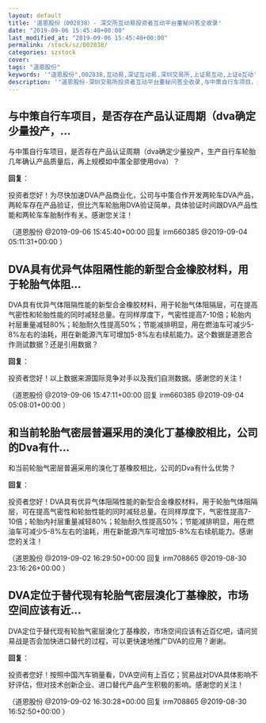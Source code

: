 ```yaml
---
layout: default
title: '道恩股份（002838）- 深交所互动易投资者互动平台董秘问答全收录'
date: "2019-09-06 15:45:40+00:00"
last_modified_at: "2019-09-06 15:45:40+00:00"
permalink: /stock/sz/002838/
categories: szstock
cover: 
tags: "道恩股份"
keywords: '"道恩股份",002838,互动易,深证互动易,深圳交易所,上证易互动,上证e互动'
description: '"道恩股份-深圳交易所投资者互动平台董秘问答全收录,与中策自行车项目，是否存在产品认证周期（dva确定少量投产，生产自行车轮胎几年确认产品质量后，再上规模如中策全部使用dva）？"'
---
```


## 与中策自行车项目，是否存在产品认证周期（dva确定少量投产，...

与中策自行车项目，是否存在产品认证周期（dva确定少量投产，生产自行车轮胎几年确认产品质量后，再上规模如中策全部使用dva）？

**回复**：

投资者您好！为尽快加速DVA产品商业化，公司与中策合作开发两轮车DVA产品，两轮车存在产品验证，但比汽车轮胎用DVA验证简单，具体验证时间跟DVA产品性能和两轮车车胎制作有关。感谢您关注！ 

（道恩股份  @2019-09-06 15:45:40+00:00 回复 irm660385  @2019-09-04 05:11:31+00:00 ）

## DVA具有优异气体阻隔性能的新型合金橡胶材料，用于轮胎气体阻...

DVA具有优异气体阻隔性能的新型合金橡胶材料，用于轮胎气体阻隔层，可在提高气密性和轮胎性能的同时减轻总量。在同样厚度下，气密性提高7-10倍；轮胎内衬层重量减轻80%；轮胎耐久性提高50%；节能减排明显，用在燃油车可减少5-8%左右的油耗，用在新能源汽车可增加5-8%左右续航能力。这个数据是道恩合作测试数据？还是引用数据？

**回复**：

投资者您好！以上数据来源国际竞争对手以及我们自测数据。感谢您的关注！ 

（道恩股份  @2019-09-06 15:47:11+00:00 回复 irm660385  @2019-09-04 05:08:01+00:00 ）

## 和当前轮胎气密层普遍采用的溴化丁基橡胶相比，公司的Dva有什...

和当前轮胎气密层普遍采用的溴化丁基橡胶相比，公司的Dva有什么优势？

**回复**：

投资者您好！DVA具有优异气体阻隔性能的新型合金橡胶材料，用于轮胎气体阻隔层，可在提高气密性和轮胎性能的同时减轻总量。在同样厚度下，气密性提高7-10倍；轮胎内衬层重量减轻80%；轮胎耐久性提高50%；节能减排明显，用在燃油车可减少5-8%左右的油耗，用在新能源汽车可增加5-8%左右续航能力。感谢您的关注！ 

（道恩股份  @2019-09-02 16:29:50+00:00 回复 irm708865  @2019-08-30 23:16:26+00:00 ）

## DVA定位于替代现有轮胎气密层溴化丁基橡胶，市场空间应该有近...

DVA定位于替代现有轮胎气密层溴化丁基橡胶，市场空间应该有近百亿吧，请问贸易战是否会加快进口替代的过程，可以更快速地推广DVA的应用？谢谢。

**回复**：

投资者您好！按照中国汽车销量看，DVA空间有上百亿；贸易战对DVA具体影响不好评估，但对技术创新企业、进口替代产品产生积极的影响。感谢您的关注！ 

（道恩股份  @2019-09-02 16:30:28+00:00 回复 irm708865  @2019-08-30 16:52:50+00:00 ）

